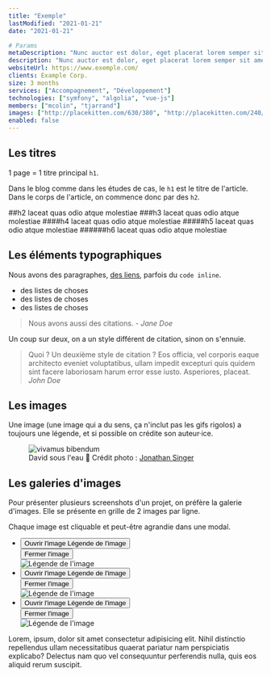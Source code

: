 ```yaml
---
title: "Exemple"
lastModified: "2021-01-21"
date: "2021-01-21"

# Params
metaDescription: "Nunc auctor est dolor, eget placerat lorem semper sit amet. Integer aliquet mi orci, et eleifend urna fermetum. Nullam pelletesque frigilla vulputate."
description: "Nunc auctor est dolor, eget placerat lorem semper sit amet. Integer aliquet mi orci, et eleifend urna fermetum. Nullam pelletesque frigilla vulputate."
websiteUrl: https://www.exemple.com/
clients: Example Corp.
size: 3 months
services: ["Accompagnement", "Développement"]
technologies: ["symfony", "algolia", "vue-js"]
members: ["mcolin", "tjarrand"]
images: ["http://placekitten.com/630/380", "http://placekitten.com/240/160", "http://placekitten.com/240/160"]
enabled: false
---
```


## Les titres

1 page = 1 titre principal `h1`.

Dans le blog comme dans les études de cas, le `h1` est le titre de l'article. Dans le corps de l'article, on commence donc par des `h2`.

##h2 laceat quas odio atque molestiae
###h3 laceat quas odio atque molestiae
####h4 laceat quas odio atque molestiae
#####h5 laceat quas odio atque molestiae
######h6 laceat quas odio atque molestiae

## Les éléments typographiques

Nous avons des paragraphes, [des liens](https://www.elao.com/fr/), parfois du `code inline`.

- des listes de choses
- des listes de choses
- des listes de choses

> Nous avons aussi des citations.
> <cite>- Jane Doe</cite>

Un coup sur deux, on a un style différent de citation, sinon on s'ennuie.

> Quoi ? Un deuxième style de citation ? Eos officia, vel corporis eaque architecto eveniet voluptatibus, ullam impedit excepturi quis quidem sint facere laboriosam harum error esse iusto. Asperiores, placeat.
> <cite>John Doe</cite>

## Les images
Une image (une image qui a du sens, ça n'inclut pas les gifs rigolos) a toujours une légende, et si possible on crédite son auteur·ice.

<figure>
    <img src="https://images.unsplash.com/photo-1530023868717-cdb5554aea96?ixlib=rb-1.2.1&ixid=eyJhcHBfaWQiOjEyMDd9&auto=format&fit=crop&w=788&q=80" alt="vivamus bibendum">
    <figcaption>
      <span class="figure__legend">David sous l'eau 🐬</span>
      <span class="figure__credits">Crédit photo : <a href="https://unsplash.com/@jbsinger1970">Jonathan Singer</a></span>
    </figcaption>
</figure>

## Les galeries d'images
Pour présenter plusieurs screenshots d'un projet, on préfère la galerie d'images. Elle se présente en grille de 2 images par ligne.

Chaque image est cliquable et peut-être agrandie dans une modal.

<!--
    Todo gallery

    Chaque .gallery__item contient
        - un <button> : la vignette cliquable (image croppée)
        - un <div class="modal"> : la modal qui contient le <img> (image complète)

    - Dans un .gallery__item
        - au clic sur le <button>, la <div class="modal"> prend la classe modal--show (ça la place en position fixed sur tout l'écran)
        - lorsque la modal est ouverte, le body doit prendre la classe .no-scroll pour empêcher le scroll en arrière-plan
        - la modal peut se fermer au clic sur le bouton .modal__button
        - possible de fermer la modal si on clique n'importe dans <div class="modal"> où sauf sur le <div class="content"> ?
-->
<ul class="gallery">
    <li class="gallery__item">
        <button>
            <span class="image">
                <span style="background: url(https://images.unsplash.com/photo-1530023868717-cdb5554aea96?ixlib=rb-1.2.1&ixid=eyJhcHBfaWQiOjEyMDd9&auto=format&fit=crop&w=788&q=80)"></span>
                <i class="icon icon--enlarge" aria-hidden="true"></i>
            </span>
            <span class="legend">
                <span class="screen-reader">Ouvrir l'image</span>
                Légende de l'image
            </span>
        </button>
        <div class="modal"> <!-- modal--show -->
            <button class="modal__button">
                <i class="icon icon--close" aria-hidden="true"></i>
                <span class="screen-reader">Fermer l'image</span>
            </button>
            <div class="modal__content">
                <div class="content">
                    <img src="https://images.unsplash.com/photo-1530023868717-cdb5554aea96?ixlib=rb-1.2.1&ixid=eyJhcHBfaWQiOjEyMDd9&auto=format&fit=crop&w=788&q=80" alt="Légende de l'image">
                </div>
            </div>
        </div>
    </li>
    <li class="gallery__item">
        <button>
            <span class="image">
                <span style="background: url(https://images.unsplash.com/photo-1530023868717-cdb5554aea96?ixlib=rb-1.2.1&ixid=eyJhcHBfaWQiOjEyMDd9&auto=format&fit=crop&w=788&q=80)"></span>
                <i class="icon icon--enlarge" aria-hidden="true"></i>
            </span>
            <span class="legend">
                <span class="screen-reader">Ouvrir l'image</span>
                Légende de l'image
            </span>
        </button>
        <div class="modal"> <!-- modal--show -->
            <button class="modal__button">
                <i class="icon icon--close" aria-hidden="true"></i>
                <span class="screen-reader">Fermer l'image</span>
            </button>
            <div class="modal__content">
                <div class="content">
                    <img src="https://images.unsplash.com/photo-1530023868717-cdb5554aea96?ixlib=rb-1.2.1&ixid=eyJhcHBfaWQiOjEyMDd9&auto=format&fit=crop&w=788&q=80" alt="Légende de l'image">
                </div>
            </div>
        </div>
    </li>
    <li class="gallery__item">
        <button>
            <span class="image">
                <span style="background: url(https://images.unsplash.com/photo-1530023868717-cdb5554aea96?ixlib=rb-1.2.1&ixid=eyJhcHBfaWQiOjEyMDd9&auto=format&fit=crop&w=788&q=80)"></span>
                <i class="icon icon--enlarge" aria-hidden="true"></i>
            </span>
            <span class="legend">
                <span class="screen-reader">Ouvrir l'image</span>
                Légende de l'image
            </span>
        </button>
        <div class="modal"> <!-- modal--show -->
            <button class="modal__button">
                <i class="icon icon--close" aria-hidden="true"></i>
                <span class="screen-reader">Fermer l'image</span>
            </button>
            <div class="modal__content">
                <div class="content">
                    <img src="https://images.unsplash.com/photo-1530023868717-cdb5554aea96?ixlib=rb-1.2.1&ixid=eyJhcHBfaWQiOjEyMDd9&auto=format&fit=crop&w=788&q=80" alt="Légende de l'image">
                </div>
            </div>
        </div>
    </li>
</ul>

Lorem, ipsum, dolor sit amet consectetur adipisicing elit. Nihil distinctio repellendus ullam necessitatibus quaerat pariatur nam perspiciatis explicabo? Delectus nam quo vel consequuntur perferendis nulla, quis eos aliquid rerum suscipit.
